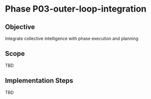 # Phase P03-outer-loop-integration

## Objective
Integrate collective intelligence with phase execution and planning

## Scope
TBD

## Implementation Steps
TBD
